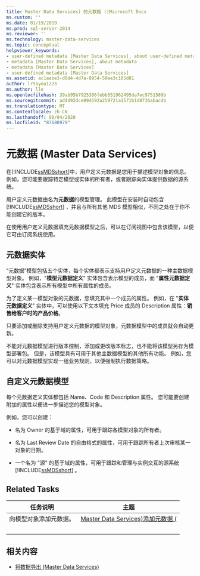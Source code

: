 ```yaml
---
title: Master Data Services) 的元数据 (|Microsoft Docs
ms.custom: ''
ms.date: 01/19/2019
ms.prod: sql-server-2014
ms.reviewer: ''
ms.technology: master-data-services
ms.topic: conceptual
helpviewer_keywords:
- user-defined metadata [Master Data Services], about user-defined metadata
- metadata [Master Data Services], about metadata
- metadata [Master Data Services]
- user-defined metadata [Master Data Services]
ms.assetid: ac1aabe3-d8d4-4d7a-8954-50ee3c185d81
author: lrtoyou1223
ms.author: lle
ms.openlocfilehash: 39ab95b7925306febb551962495da7ec9751589b
ms.sourcegitcommit: ad4d92dce894592a259721a1571b1d8736abacdb
ms.translationtype: MT
ms.contentlocale: zh-CN
ms.lasthandoff: 08/04/2020
ms.locfileid: "87688979"
---
```

# <a name="metadata-master-data-services"></a>元数据 (Master Data Services)
  在[!INCLUDE[ssMDSshort](../includes/ssmdsshort-md.md)]中，用户定义元数据是您用于描述模型对象的信息。 例如，您可能要跟踪特定模型或实体的所有者，或者跟踪向实体提供数据的源系统。  
  
 用户定义元数据由名为**元数据**的模型管理。 此模型在安装时自动包含 [!INCLUDE[ssMDSshort](../includes/ssmdsshort-md.md)] ，并且与所有其他 MDS 模型相似，不同之处在于你不能创建它的版本。  
  
 在使用用户定义元数据填充元数据模型之后，可以在订阅视图中包含该模型，以便它可由订阅系统使用。  
  
## <a name="metadata-entities"></a>元数据实体  
 “元数据”模型包括五个实体，每个实体都表示支持用户定义元数据的一种主数据模型对象。 例如，"**模型元数据定义**" 实体包含表示模型的成员，而 "**属性元数据定义**" 实体包含表示所有模型中所有属性的成员。  
  
 为了定义某一模型对象的元数据，您填充其中一个成员的属性。 例如，在 "**实体元数据定义**" 实体中，可以使用以下文本填充 Price 成员的 Description 属性：**销售给客户时的产品价格**。  
  
 只要添加或删除支持用户定义元数据的模型对象，元数据模型中的成员就会自动更新。  
  
 不能对元数据模型进行版本控制，添加或更改版本标志，也不能将该模型另存为模型部署包。 但是，该模型具有可用于其他主数据模型的其他所有功能。 例如，您可以对元数据模型实现一组业务规则，以便强制执行数据策略。  
  
## <a name="customizing-your-metadata-model"></a>自定义元数据模型  
 每个元数据定义实体都包括 Name、Code 和 Description 属性。 您可能要创建附加的属性以便进一步描述您的模型对象。  
  
 例如，您可以创建：  
  
-   名为 Owner 的基于域的属性，可用于跟踪各模型对象的所有者。  
  
-   名为 Last Review Date 的自由格式的属性，可用于跟踪所有者上次审核某一对象的日期。  
  
-   一个名为 "源" 的基于域的属性，可用于跟踪和管理与实例交互的源系统 [!INCLUDE[ssMDSshort](../includes/ssmdsshort-md.md)] 。  
  
## <a name="related-tasks"></a>Related Tasks  
  
|任务说明|主题|  
|----------------------|-----------|  
|向模型对象添加元数据。|[Master Data Services&#41;添加元数据 &#40;](add-metadata-master-data-services.md)
|&nbsp;|&nbsp;|
  
## <a name="related-content"></a>相关内容  
  
-   [将数据导出 &#40;Master Data Services&#41;](overview-exporting-data-master-data-services.md)  
  
  
